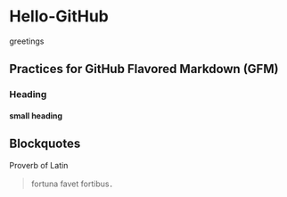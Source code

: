 # Hello-GitHub
greetings

## Practices for GitHub Flavored Markdown (GFM)
### Heading
#### small heading
## Blockquotes
Proverb of Latin
> fortuna favet fortibus．
